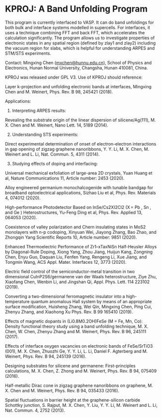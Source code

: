 # KPROJ: A Band Unfolding Program
This program is currently interfaced to VASP. It can do band unfoldings for both bulk and interface systems modelled in supercells. For interfaces, it uses a technique combining FFT and back FFT, which accelerates the calculation significantly. The program allows us to investigate properties of electronic states in any spatial region (defined by zlay1 and zlay2) including the vacuum region for slabs, which is helpful for understanding ARPES and STM/STS experiments. 

Contact: Mingxing Chen (mxchen@hunnu.edu.cn), School of Physics and Electronics, Hunan Normal University, Changsha, Hunan 410081, China.

KPROJ was released under GPL V3. Use of KPROJ should reference:

Layer k-projection and unfolding electronic bands at interfaces, Mingxing Chen and M. Weinert, Phys. Rev. B 98, 245421 (2018).

Applications:
1) Interpreting ARPES results: 

Revealing the substrate origin of the linear dispersion of silicene/Ag(111), M. X. Chen and M. Weinert, Nano Lett. 14, 5189 (2014).

2) Understanding STS experiments: 

Direct experimental determination of onset of electron-electron interactions in gap opening of zigzag graphene nanoribbons, Y. Y. Li, M. X. Chen, M. Weinert and L. Li, Nat. Commun. 5, 4311 (2014).

3) Studying effects of doping and interfacing:

Universal mechanical exfoliation of large-area 2D crystals, Yuan Huang et al, Nature Communications 11, Article number: 2453 (2020).

Alloy engineered germanium monochalcogenide with tunable bandgap for broadband optoelectrical applications, Sizhao Liu et al, Phys. Rev. Materials 4, 074012  (2020).

High-performance Photodetector Based on InSe/Cs2XI2Cl2 (X = Pb , Sn , and Ge ) Heterostructures, Yu-Feng Ding et al, Phys. Rev. Applied 13, 064053 (2020).

Coexistence of valley polarization and Chern insulating states in MoS2 monolayers with n-p codoping, Xinyuan Wei, Jiayong Zhang, Bao Zhao, and Zhongqin Yang Scientific Reports 10, Article number: 9851 (2020).

Enhanced Thermoelectric Performance of Zr1–xTaxNiSn Half-Heusler Alloys by Diagonal-Rule Doping, Xiong Yang, Zhou Jiang, Huijun Kang, Zongning Chen, Enyu Guo, Daquan Liu, Fenfen Yang, Rengeng Li, Xue Jiang, and Tongmin Wang, ACS Appl. Mater. Interfaces 12, 3773 (2020).

Electric field control of the semiconductor-metal transition in two dimensional CuInP2S6/germanene van der Waals heterostructure, Ziye Zhu, Xiaofang Chen, Wenbin Li, and Jingshan Qi, Appl. Phys. Lett. 114 223102 (2019).

Converting a two-dimensional ferromagnetic insulator into a high-temperature quantum anomalous Hall system by means of an appropriate surface modification, Huisheng Zhang, Wei Qin, Mingxing Chen, Ping Cui, Zhenyu Zhang, and Xiaohong Xu
Phys. Rev. B 99 165410 (2019).

Effects of magnetic dopants in (Li0.8M0.2OH)FeSe (M = Fe, Mn, Co): Density functional theory study using a band unfolding technique, M. X. Chen, W. Chen, Zhenyu Zhang and M. Weinert, Phys. Rev. B 96, 245111 (2017).

Effects of interface oxygen vacancies on electronic bands of FeSe/SrTiO3 (001), M. X. Chen, Zhuozhi Ge, Y. Y. Li, L. Li, Daniel F. Agterberg and M. Weinert, Phys. Rev. B 94, 245139 (2016).

Designing substrates for silicene and germanene: First-principles calculations, M. X. Chen, Z. Zhong and M. Weinert, Phys. Rev. B 94, 075409 (2016).

Half-metallic Dirac cone in zigzag graphene nanoribbons on graphene, M. X. Chen and M. Weinert, Phys. Rev. B 94, 035433 (2016).

Spatial fluctuations in barrier height at the graphene-silicon carbide Schottky junction, S. Rajput, M. X. Chen, Y. Liu, Y. Y. Li, M. Weinert and L. Li, Nat. Commun. 4, 2752 (2013).
